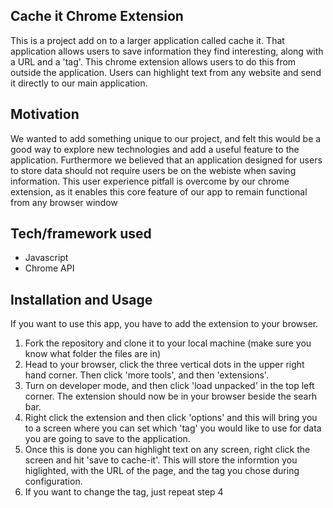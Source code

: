 ## Cache it Chrome Extension
This is a project add on to a larger application called cache it. That application allows users to save information they find interesting, along with a URL and a 'tag'. This chrome extension allows users to do this from outside the application. Users can highlight text from any website and send it directly to our main application. 

## Motivation
We wanted to add something unique to our project, and felt this would be a good way to explore new technologies and add a useful feature to the application. Furthermore we believed that an application designed for users to store data should not require  users be on the webiste when saving information. This user experience pitfall is overcome by our chrome extension, as it enables this core feature of our app to remain functional from any browser window
 

## Tech/framework used
- Javascript
- Chrome API

## Installation and Usage
If you want to use this app, you have to add the extension to your browser. 

1. Fork the repository and clone it to your local machine (make sure you know what folder the files are in)
2. Head to your browser, click the three vertical dots in the upper right hand corner. Then click 'more tools', and then 'extensions'.
3. Turn on developer mode, and then click 'load unpacked' in the top left corner. The extension should now be in your browser beside the searh bar. 
4. Right click the extension and then click 'options' and this will bring you to a screen where you can set which 'tag' you would like to use for data you are going to save to the application. 
5. Once this is done you can highlight text on any screen, right click the screen and hit 'save to cache-it'. This will store the informtion you higlighted, with the URL of the page, and the tag you chose during configuration. 
6. If you want to change the tag, just repeat step 4

